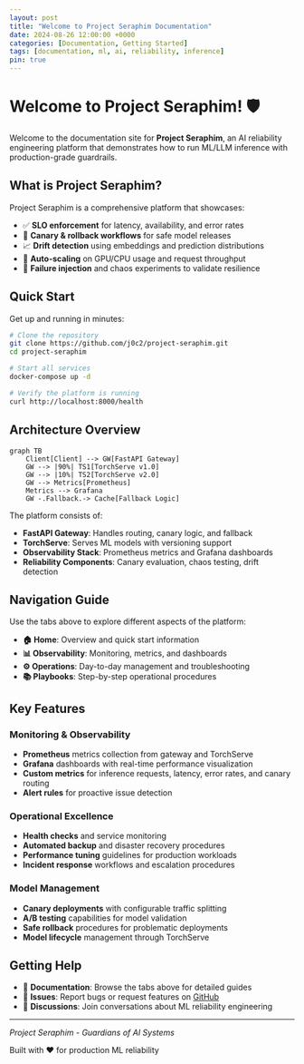 ```yaml
---
layout: post
title: "Welcome to Project Seraphim Documentation"
date: 2024-08-26 12:00:00 +0000
categories: [Documentation, Getting Started]
tags: [documentation, ml, ai, reliability, inference]
pin: true
---
```


# Welcome to Project Seraphim! 🛡️

Welcome to the documentation site for **Project Seraphim**, an AI reliability engineering platform that demonstrates how to run ML/LLM inference with production-grade guardrails.

## What is Project Seraphim?

Project Seraphim is a comprehensive platform that showcases:

- ✅ **SLO enforcement** for latency, availability, and error rates  
- 🔄 **Canary & rollback workflows** for safe model releases  
- 📈 **Drift detection** using embeddings and prediction distributions  
- 🔧 **Auto-scaling** on GPU/CPU usage and request throughput  
- 🧪 **Failure injection** and chaos experiments to validate resilience  

## Quick Start

Get up and running in minutes:

```bash
# Clone the repository
git clone https://github.com/j0c2/project-seraphim.git
cd project-seraphim

# Start all services
docker-compose up -d

# Verify the platform is running
curl http://localhost:8000/health
```

## Architecture Overview

```mermaid
graph TB
    Client[Client] --> GW[FastAPI Gateway]
    GW --> |90%| TS1[TorchServe v1.0]
    GW --> |10%| TS2[TorchServe v2.0]
    GW --> Metrics[Prometheus]
    Metrics --> Grafana
    GW -.Fallback.-> Cache[Fallback Logic]
```

The platform consists of:

- **FastAPI Gateway**: Handles routing, canary logic, and fallback
- **TorchServe**: Serves ML models with versioning support  
- **Observability Stack**: Prometheus metrics and Grafana dashboards
- **Reliability Components**: Canary evaluation, chaos testing, drift detection

## Navigation Guide

Use the tabs above to explore different aspects of the platform:

- **🏠 Home**: Overview and quick start information
- **📊 Observability**: Monitoring, metrics, and dashboards  
- **⚙️ Operations**: Day-to-day management and troubleshooting
- **📚 Playbooks**: Step-by-step operational procedures

## Key Features

### Monitoring & Observability
- **Prometheus** metrics collection from gateway and TorchServe
- **Grafana** dashboards with real-time performance visualization  
- **Custom metrics** for inference requests, latency, error rates, and canary routing
- **Alert rules** for proactive issue detection

### Operational Excellence
- **Health checks** and service monitoring
- **Automated backup** and disaster recovery procedures
- **Performance tuning** guidelines for production workloads
- **Incident response** workflows and escalation procedures  

### Model Management
- **Canary deployments** with configurable traffic splitting
- **A/B testing** capabilities for model validation
- **Safe rollback** procedures for problematic deployments
- **Model lifecycle** management through TorchServe

## Getting Help

- 📖 **Documentation**: Browse the tabs above for detailed guides
- 🐛 **Issues**: Report bugs or request features on [GitHub](https://github.com/j0c2/project-seraphim/issues)
- 💬 **Discussions**: Join conversations about ML reliability engineering

---

*Project Seraphim - Guardians of AI Systems*

Built with ❤️ for production ML reliability
